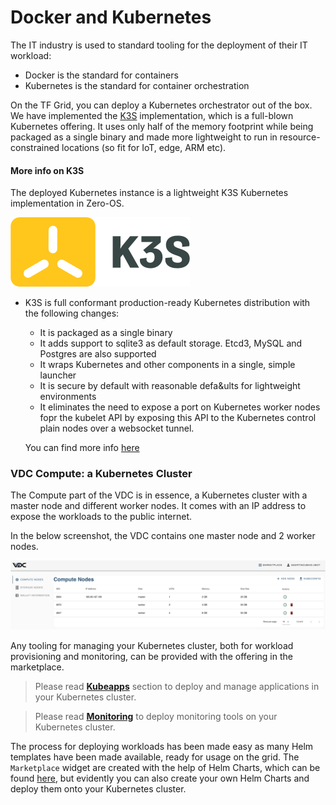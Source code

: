 # Docker and Kubernetes
<!-- TO DO geert
- intro: explain in short what is kubernetes cluster and how it relates to TF evdc Compute nodes. 
- intro: show when you upgrade a computer node, it means youre deploying kubernetes cluster. 
- explains the sizes of kubernetes cluster,  
- add link on how to add compute nodes at the end. (evdc_compute) -->

The IT industry is used to standard tooling for the deployment of their IT workload: 
- Docker is the standard for containers
- Kubernetes is the standard for container orchestration

On the TF Grid, you can deploy a Kubernetes orchestrator out of the box. We have implemented the [K3S](https://k3s.io) implementation, which is a full-blown Kubernetes offering.  It uses only half of the memory footprint while being packaged as a single binary and made more lightweight to run in resource-constrained locations (so fit for IoT, edge, ARM etc). 

#### More info on K3S 

The deployed Kubernetes instance is a lightweight K3S Kubernetes implementation in Zero-OS.

  ![](img/evdck3slogo.png)

- K3S is full conformant production-ready Kubernetes distribution with the following changes:   
   - It is packaged as a single binary
   - It adds support to sqlite3 as default storage. Etcd3, MySQL and Postgres are also supported
   - It wraps Kubernetes and other components in a single, simple launcher
   - It is secure by default with reasonable defa&ults for lightweight environments
   - It eliminates the need to expose a port on Kubernetes worker nodes fopr the kubelet API by exposing this API to the Kubernetes control plain nodes over a websocket tunnel. 
   
   You can find more info [here](https://github.com/rancher/k3s)
   
### VDC Compute: a Kubernetes Cluster

The Compute part of the VDC is in essence, a Kubernetes cluster with a master node and different worker nodes. It comes with an IP address to expose the workloads to the public internet. 

In the below screenshot, the VDC contains one master node and 2 worker nodes. 

![](img/evdc_compute_nodes.png)

Any tooling for managing your Kubernetes cluster, both for workload provisioning and monitoring, can be provided with the offering in the marketplace. 

> Please read [__Kubeapps__](evdc_kubeapps) section to deploy and manage applications in your Kubernetes cluster. 

> Please read [__Monitoring__](evdc_monitoring_k8s) to deploy monitoring tools on your Kubernetes cluster. 

The process for deploying workloads has been made easy as many Helm templates have been made available, ready for usage on the grid. The `Marketplace` widget are created with the help of Helm Charts, which can be found [here](https://github.com/threefoldtech/vdc-solutions-charts), but evidently you can also create your own Helm Charts and deploy them onto your Kubernetes cluster. 
